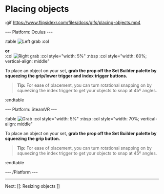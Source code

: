 # Placing objects

:gif https://www.flipsidexr.com/files/docs/gifs/placing-objects.mp4

--- Platform: Oculus ---

:table
	![Left grab](https://www.flipsidexr.com/files/docs/graphics/Oculus-touch-alt_L-trigger_L-grip.png)
:col
	<div class="center middle"><b>or</b></div>
:col
	![Right grab](https://www.flipsidexr.com/files/docs/graphics/Oculus-touch_R-trigger_R-grip.png)
:col style="width: 5%"
	:nbsp
:col style="width: 60%; vertical-align: middle"

To place an object on your set, **grab the prop off the Set Builder palette by squeezing the grip/lower trigger and index trigger buttons.**

> **Tip:** For ease of placement, you can turn rotational snapping on by squeezing the index trigger to get your objects to snap at 45º angles.

:endtable

--- Platform: SteamVR ---

:table
	![Grab](https://www.flipsidexr.com/files/docs/graphics/Vive_grip.png)
:col style="width: 5%"
	:nbsp
:col style="width: 70%; vertical-align: middle"

To place an object on your set, **grab the prop off the Set Builder palette by squeezing the grip button.**

> **Tip:** For ease of placement, you can turn rotational snapping on by squeezing the index trigger to get your objects to snap at 45º angles.

:endtable

--- /Platform ---

---

Next: [[: Resizing objects ]]

